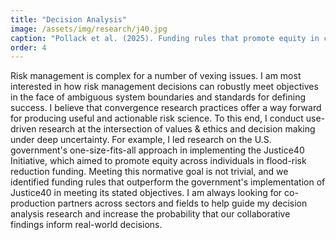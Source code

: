 ```yaml
---
title: "Decision Analysis"
image: /assets/img/research/j40.jpg
caption: "Pollack et al. (2025). Funding rules that promote equity in climate adaptation outcomes. Jan 2025. https://doi.org/10.1073/pnas.2418711121."
order: 4
---
```


Risk management is complex for a number of vexing issues. I am most interested in how risk management decisions can robustly meet objectives in the face of ambiguous system boundaries and standards for defining success. I believe that convergence research practices offer a way forward for producing useful and actionable risk science. To this end, I conduct use-driven research at the intersection of values & ethics and decision making under deep uncertainty. For example, I led research on the U.S. government's one-size-fits-all approach in implementing the Justice40 Initiative, which aimed to promote equity across individuals in flood-risk reduction funding. Meeting this normative goal is not trivial, and we identified funding rules that outperform the government's implementation of Justice40 in meeting its stated objectives. I am always looking for co-production partners across sectors and fields to help guide my decision analysis research and increase the probability that our collaborative findings inform real-world decisions. 
